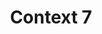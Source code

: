 ---
created: '2025-09-16T15:05:15.653418'
modified: '2025-09-17T16:14:24.449010'
ship_factor: 5
subtype: mcp-servers
tags: []
title: Context 7
type: tool
version: 1
---